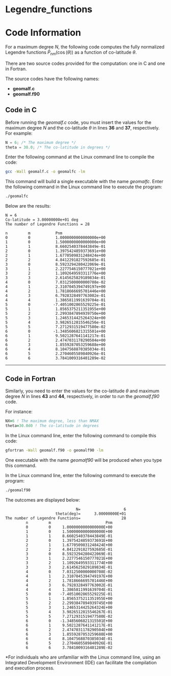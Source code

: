 # Legendre_functions

Code Information
================

For a maximum degree $N$, the following code computes the fully normalized Legendre functions $\bar{P}_{nm}(\cos(\theta))$ as a function of co-latitude $\theta$.

There are two source codes provided for the computation: one in C and one in Fortran.

The source codes have the following names:

- **geomalf.c**
- **geomalf.f90**

Code in C
---------

Before running the *geomalf.c* code, you must insert the values for the maximum degree $N$ and the co-latitude $\theta$ in lines **36** and **37**, respectively.
For example:

```c
N = 6; /* The maximum degree */
theta = 30.0; /* The co-latitude in degrees */
```

Enter the following command at the Linux command line to compile the code:

```bash
gcc -Wall geomalf.c -o geomalfc -lm
```

This command will build a single executable with the name *geomalfc*. Enter the following command in the Linux command line to execute the program:

```bash
./geomalfc
```

Below are the results:

```
N = 6
Co-latitude = 3.00000000e+01 deg
The number of Legendre Functions = 28

n         m           Pnm
0         0           1.0000000000000000e+00
1         0           1.5000000000000000e+00
1         1           8.6602540378443849e-01
2         0           1.3975424859373691e+00
2         1           1.6770509831248424e+00
2         2           4.8412291827592685e-01
3         0           8.5923294280422069e-01
3         1           2.2277546150777021e+00
3         2           1.1092649593311776e+00
3         3           2.6145625829189834e-01
4         0           7.0312500000000708e-02
4         1           2.3107045394749197e+00
4         2           1.7818666695701446e+00
4         3           6.7928328497763002e-01
4         4           1.3865811991639704e-01
5         0          -7.4051002865529225e-01
5         1           1.8565375211351955e+00
5         2           2.2993847894939750e+00
5         3           1.2465314425264324e+00
5         4           3.9826512815546256e-01
5         5           7.2712931519477580e-02
6         0          -1.3485606821315501e+00
6         1           9.5021287641141217e-01
6         2           2.4747031178290504e+00
6         3           1.8559287053259688e+00
6         4           8.1047568870385034e-01
6         5           2.2704605589840926e-01
6         6           3.7841009316401289e-02
```

---

Code in Fortran
---------------

Similarly, you need to enter the values for the co-latitude $\theta$ and maximum degree $N$ in lines **43** and **44**, respectively, in order to run the *geomalf.f90* code.

For instance:

```fortran
NX=6 ! The maximum degree, less than NMAX
theta=30.0d0 ! The co-latitude in degrees
```

In the Linux command line, enter the following command to compile this code:

```bash
gfortran -Wall geomalf.f90 -o geomalf90 -lm
```

One executable with the name *geomalf90* will be produced when you type this command.

In the Linux command line, enter the following command to execute the program:

```bash
./geomalf90
```

The outcomes are displayed below:

```
                               N=                   6
                      theta(deg)=      3.00000000E+01
The number of Legendre Functions=                  28
         n         m                        Pnm
         0         0     1.0000000000000000E+00
         1         0     1.5000000000000000E+00
         1         1     8.6602540378443849E-01
         2         0     1.3975424859373691E+00
         2         1     1.6770509831248424E+00
         2         2     4.8412291827592685E-01
         3         0     8.5923294280422069E-01
         3         1     2.2277546150777021E+00
         3         2     1.1092649593311774E+00
         3         3     2.6145625829189834E-01
         4         0     7.0312500000000708E-02
         4         1     2.3107045394749197E+00
         4         2     1.7818666695701446E+00
         4         3     6.7928328497763002E-01
         4         4     1.3865811991639704E-01
         5         0    -7.4051002865529225E-01
         5         1     1.8565375211351955E+00
         5         2     2.2993847894939745E+00
         5         3     1.2465314425264324E+00
         5         4     3.9826512815546267E-01
         5         5     7.2712931519477580E-02
         6         0    -1.3485606821315501E+00
         6         1     9.5021287641141217E-01
         6         2     2.4747031178290504E+00
         6         3     1.8559287053259688E+00
         6         4     8.1047568870385034E-01
         6         5     2.2704605589840926E-01
         6         6     3.7841009316401289E-02
```

*For individuals who are unfamiliar with the Linux command line, using an Integrated Development Environment (IDE) can facilitate the compilation and execution process.
